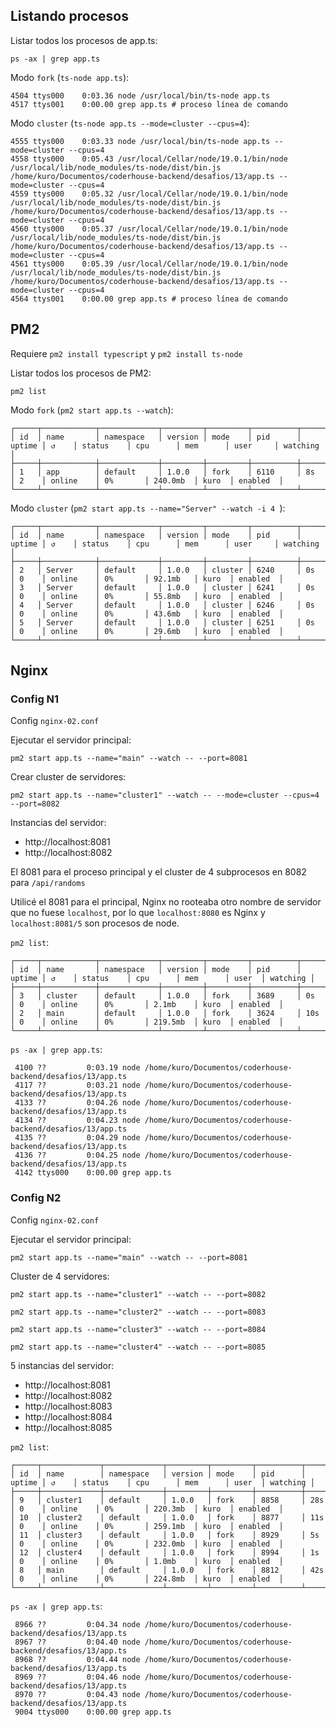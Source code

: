 ## Listando procesos

Listar todos los procesos de app.ts:

`ps -ax | grep app.ts`

Modo `fork` (`ts-node app.ts`):

```
4504 ttys000    0:03.36 node /usr/local/bin/ts-node app.ts
4517 ttys001    0:00.00 grep app.ts # proceso línea de comando
```

Modo `cluster` (`ts-node app.ts --mode=cluster --cpus=4`):

```
4555 ttys000    0:03.33 node /usr/local/bin/ts-node app.ts --mode=cluster --cpus=4
4558 ttys000    0:05.43 /usr/local/Cellar/node/19.0.1/bin/node /usr/local/lib/node_modules/ts-node/dist/bin.js /home/kuro/Documentos/coderhouse-backend/desafios/13/app.ts --mode=cluster --cpus=4
4559 ttys000    0:05.32 /usr/local/Cellar/node/19.0.1/bin/node /usr/local/lib/node_modules/ts-node/dist/bin.js /home/kuro/Documentos/coderhouse-backend/desafios/13/app.ts --mode=cluster --cpus=4
4560 ttys000    0:05.37 /usr/local/Cellar/node/19.0.1/bin/node /usr/local/lib/node_modules/ts-node/dist/bin.js /home/kuro/Documentos/coderhouse-backend/desafios/13/app.ts --mode=cluster --cpus=4
4561 ttys000    0:05.39 /usr/local/Cellar/node/19.0.1/bin/node /usr/local/lib/node_modules/ts-node/dist/bin.js /home/kuro/Documentos/coderhouse-backend/desafios/13/app.ts --mode=cluster --cpus=4
4564 ttys001    0:00.00 grep app.ts # proceso línea de comando
```

## PM2

Requiere `pm2 install typescript` y `pm2 install ts-node`

Listar todos los procesos de PM2:

`pm2 list`

Modo `fork` (`pm2 start app.ts --watch`):

```
┌─────┬────────────┬─────────────┬─────────┬─────────┬──────────┬────────┬──────┬───────────┬──────────┬──────────┬──────────┬──────────┐
│ id  │ name       │ namespace   │ version │ mode    │ pid      │ uptime │ ↺    │ status    │ cpu      │ mem      │ user     │ watching │
├─────┼────────────┼─────────────┼─────────┼─────────┼──────────┼────────┼──────┼───────────┼──────────┼──────────┼──────────┼──────────┤
│ 1   │ app        │ default     │ 1.0.0   │ fork    │ 6110     │ 8s     │ 2    │ online    │ 0%       │ 240.0mb  │ kuro  │ enabled  │
└─────┴────────────┴─────────────┴─────────┴─────────┴──────────┴────────┴──────┴───────────┴──────────┴──────────┴──────────┴──────────┘
```

Modo `cluster` (`pm2 start app.ts --name="Server" --watch -i 4 `):

```
┌─────┬────────────┬─────────────┬─────────┬─────────┬──────────┬────────┬──────┬───────────┬──────────┬──────────┬──────────┬──────────┐
│ id  │ name       │ namespace   │ version │ mode    │ pid      │ uptime │ ↺    │ status    │ cpu      │ mem      │ user     │ watching │
├─────┼────────────┼─────────────┼─────────┼─────────┼──────────┼────────┼──────┼───────────┼──────────┼──────────┼──────────┼──────────┤
│ 2   │ Server     │ default     │ 1.0.0   │ cluster │ 6240     │ 0s     │ 0    │ online    │ 0%       │ 92.1mb   │ kuro  │ enabled  │
│ 3   │ Server     │ default     │ 1.0.0   │ cluster │ 6241     │ 0s     │ 0    │ online    │ 0%       │ 55.8mb   │ kuro  │ enabled  │
│ 4   │ Server     │ default     │ 1.0.0   │ cluster │ 6246     │ 0s     │ 0    │ online    │ 0%       │ 43.6mb   │ kuro  │ enabled  │
│ 5   │ Server     │ default     │ 1.0.0   │ cluster │ 6251     │ 0s     │ 0    │ online    │ 0%       │ 29.6mb   │ kuro  │ enabled  │
└─────┴────────────┴─────────────┴─────────┴─────────┴──────────┴────────┴──────┴───────────┴──────────┴──────────┴──────────┴──────────┘
```

## Nginx

### Config N1

Config `nginx-02.conf`

Ejecutar el servidor principal:

`pm2 start app.ts --name="main" --watch -- --port=8081`

Crear cluster de servidores:

`pm2 start app.ts --name="cluster1" --watch -- --mode=cluster --cpus=4 --port=8082`

Instancias del servidor:

- http://localhost:8081
- http://localhost:8082

El 8081 para el proceso principal y el cluster de 4 subprocesos en 8082 para `/api/randoms`

Utilicé el 8081 para el principal, Nginx no rooteaba otro nombre de servidor que no fuese `localhost`, por lo que `localhost:8080` es Nginx y `localhost:8081/5` son procesos de node.

`pm2 list`:

```
┌─────┬────────────┬─────────────┬─────────┬─────────┬──────────┬────────┬──────┬───────────┬──────────┬──────────┬───────┬──────────┐
│ id  │ name       │ namespace   │ version │ mode    │ pid      │ uptime │ ↺    │ status    │ cpu      │ mem      │ user  │ watching │
├─────┼────────────┼─────────────┼─────────┼─────────┼──────────┼────────┼──────┼───────────┼──────────┼──────────┼───────┼──────────┤
│ 3   │ cluster    │ default     │ 1.0.0   │ fork    │ 3689     │ 0s     │ 0    │ online    │ 0%       │ 2.1mb    │ kuro  │ enabled  │
│ 2   │ main       │ default     │ 1.0.0   │ fork    │ 3624     │ 10s    │ 0    │ online    │ 0%       │ 219.5mb  │ kuro  │ enabled  │
└─────┴────────────┴─────────────┴─────────┴─────────┴──────────┴────────┴──────┴───────────┴──────────┴──────────┴───────┴──────────┘
```

`ps -ax | grep app.ts`:

```
 4100 ??         0:03.19 node /home/kuro/Documentos/coderhouse-backend/desafios/13/app.ts
 4117 ??         0:03.21 node /home/kuro/Documentos/coderhouse-backend/desafios/13/app.ts
 4133 ??         0:04.26 node /home/kuro/Documentos/coderhouse-backend/desafios/13/app.ts
 4134 ??         0:04.23 node /home/kuro/Documentos/coderhouse-backend/desafios/13/app.ts
 4135 ??         0:04.29 node /home/kuro/Documentos/coderhouse-backend/desafios/13/app.ts
 4136 ??         0:04.25 node /home/kuro/Documentos/coderhouse-backend/desafios/13/app.ts
 4142 ttys000    0:00.00 grep app.ts
```

### Config N2

Config `nginx-02.conf`

Ejecutar el servidor principal:

`pm2 start app.ts --name="main" --watch -- --port=8081`

Cluster de 4 servidores:

`pm2 start app.ts --name="cluster1" --watch -- --port=8082`

`pm2 start app.ts --name="cluster2" --watch -- --port=8083`

`pm2 start app.ts --name="cluster3" --watch -- --port=8084`

`pm2 start app.ts --name="cluster4" --watch -- --port=8085`

5 instancias del servidor:

- http://localhost:8081
- http://localhost:8082
- http://localhost:8083
- http://localhost:8084
- http://localhost:8085

`pm2 list`:

```
┌─────┬─────────────┬─────────────┬─────────┬─────────┬──────────┬────────┬──────┬───────────┬──────────┬──────────┬───────┬──────────┐
│ id  │ name        │ namespace   │ version │ mode    │ pid      │ uptime │ ↺    │ status    │ cpu      │ mem      │ user  │ watching │
├─────┼─────────────┼─────────────┼─────────┼─────────┼──────────┼────────┼──────┼───────────┼──────────┼──────────┼───────┼──────────┤
│ 9   │ cluster1    │ default     │ 1.0.0   │ fork    │ 8858     │ 28s    │ 0    │ online    │ 0%       │ 220.3mb  │ kuro  │ enabled  │
│ 10  │ cluster2    │ default     │ 1.0.0   │ fork    │ 8877     │ 11s    │ 0    │ online    │ 0%       │ 259.1mb  │ kuro  │ enabled  │
│ 11  │ cluster3    │ default     │ 1.0.0   │ fork    │ 8929     │ 5s     │ 0    │ online    │ 0%       │ 232.0mb  │ kuro  │ enabled  │
│ 12  │ cluster4    │ default     │ 1.0.0   │ fork    │ 8994     │ 1s     │ 0    │ online    │ 0%       │ 1.0mb    │ kuro  │ enabled  │
│ 8   │ main        │ default     │ 1.0.0   │ fork    │ 8812     │ 42s    │ 0    │ online    │ 0%       │ 224.8mb  │ kuro  │ enabled  │
└─────┴─────────────┴─────────────┴─────────┴─────────┴──────────┴────────┴──────┴───────────┴──────────┴──────────┴───────┴──────────┘
```

`ps -ax | grep app.ts`:

```
 8966 ??         0:04.34 node /home/kuro/Documentos/coderhouse-backend/desafios/13/app.ts
 8967 ??         0:04.40 node /home/kuro/Documentos/coderhouse-backend/desafios/13/app.ts
 8968 ??         0:04.44 node /home/kuro/Documentos/coderhouse-backend/desafios/13/app.ts
 8969 ??         0:04.46 node /home/kuro/Documentos/coderhouse-backend/desafios/13/app.ts
 8970 ??         0:04.43 node /home/kuro/Documentos/coderhouse-backend/desafios/13/app.ts
 9004 ttys000    0:00.00 grep app.ts
```
